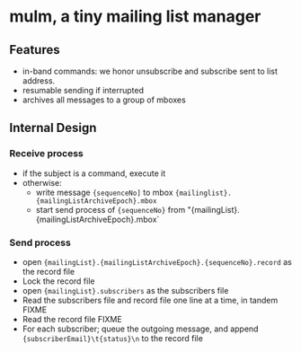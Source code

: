 # mulm, a tiny mailing list manager

## Features

- in-band commands: we honor unsubscribe and subscribe sent to list address.
- resumable sending if interrupted
- archives all messages to a group of mboxes

## Internal Design

### Receive process

- if the subject is a command, execute it
- otherwise:
  - write message `{sequenceNo]` to mbox `{mailinglist}.{mailingListArchiveEpoch}.mbox`
  - start send process of `{sequenceNo}` from "{mailingList}.{mailingListArchiveEpoch}.mbox`

### Send process

- open `{mailingList}.{mailingListArchiveEpoch}.{sequenceNo}.record` as the record file
- Lock the record file
- open `{mailingList}.subscribers` as the subscribers file
- Read the subscribers file and record file one line at a time, in tandem FIXME
- Read the record file FIXME
- For each subscriber; queue the outgoing message, and append `{subscriberEmail}\t{status}\n` to the record file
